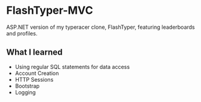 # FlashTyper-MVC
ASP.NET version of my typeracer clone, FlashTyper, featuring leaderboards and profiles.

## What I learned
- Using regular SQL statements for data access
- Account Creation
- HTTP Sessions
- Bootstrap
- Logging
